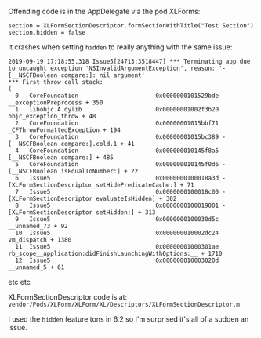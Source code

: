 Offending code is in the AppDelegate via the pod XLForms:

`section = XLFormSectionDescriptor.formSectionWithTitle("Test Section")`
`section.hidden = false`

It crashes when setting `hidden` to really anything with the same issue:
```
2019-09-19 17:18:55.318 Issue5[24713:3518447] *** Terminating app due to uncaught exception 'NSInvalidArgumentException', reason: '-[__NSCFBoolean compare:]: nil argument'
*** First throw call stack:
(
  0   CoreFoundation                      0x0000000101529bde __exceptionPreprocess + 350
  1   libobjc.A.dylib                     0x00000001002f3b20 objc_exception_throw + 48
  2   CoreFoundation                      0x00000001015bbf71 _CFThrowFormattedException + 194
  3   CoreFoundation                      0x00000001015bc389 -[__NSCFBoolean compare:].cold.1 + 41
  4   CoreFoundation                      0x000000010145f8a5 -[__NSCFBoolean compare:] + 485
  5   CoreFoundation                      0x000000010145f0d6 -[__NSCFBoolean isEqualToNumber:] + 22
  6   Issue5                              0x0000000100018a3d -[XLFormSectionDescriptor setHidePredicateCache:] + 71
  7   Issue5                              0x0000000100018c00 -[XLFormSectionDescriptor evaluateIsHidden] + 302
  8   Issue5                              0x0000000100019001 -[XLFormSectionDescriptor setHidden:] + 313
  9   Issue5                              0x0000000100030d5c __unnamed_73 + 92
  10  Issue5                              0x000000010002dc24 vm_dispatch + 1380
  11  Issue5                              0x00000001000301ae rb_scope__application:didFinishLaunchingWithOptions:__ + 1710
  12  Issue5                              0x000000010003020d __unnamed_5 + 61
```
etc etc

XLFormSectionDescriptor code is at:
`vendor/Pods/XLForm/XLForm/XL/Descriptors/XLFormSectionDescriptor.m`

I used the `hidden` feature tons in 6.2 so I'm surprised it's all of a sudden an issue.